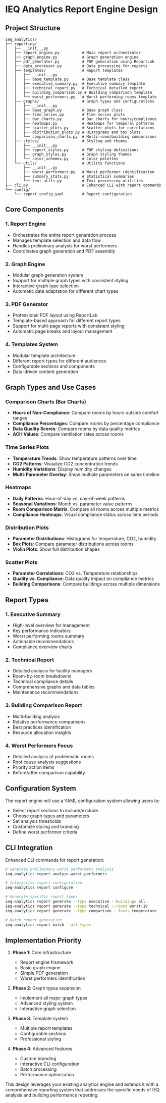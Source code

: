 # IEQ Analytics Report Engine Design

## Project Structure

```
ieq_analytics/
├── reporting/
│   ├── __init__.py
│   ├── report_engine.py          # Main report orchestrator
│   ├── graph_engine.py           # Graph generation engine
│   ├── pdf_generator.py          # PDF generation using ReportLab
│   ├── data_processor.py         # Data processing for reports
│   ├── templates/                # Report templates
│   │   ├── __init__.py
│   │   ├── base_template.py      # Base template class
│   │   ├── executive_summary.py  # Executive summary template
│   │   ├── technical_report.py   # Technical detailed report
│   │   ├── building_comparison.py # Building comparison template
│   │   └── worst_performers.py   # Worst performing rooms template
│   ├── graphs/                   # Graph types and configurations
│   │   ├── __init__.py
│   │   ├── base_graph.py         # Base graph class
│   │   ├── time_series.py        # Time series plots
│   │   ├── bar_charts.py         # Bar charts for hours/compliance
│   │   ├── heatmaps.py           # Heatmaps for temporal patterns
│   │   ├── scatter_plots.py      # Scatter plots for correlations
│   │   ├── distribution_plots.py # Histograms and box plots
│   │   └── comparison_charts.py  # Multi-room/building comparisons
│   ├── styles/                   # Styling and themes
│   │   ├── __init__.py
│   │   ├── report_styles.py      # PDF styling definitions
│   │   ├── graph_styles.py       # Graph styling themes
│   │   └── color_schemes.py      # Color palettes
│   └── utils/                    # Utility functions
│       ├── __init__.py
│       ├── worst_performers.py   # Worst performer identification
│       ├── summary_stats.py      # Statistical summaries
│       └── text_utils.py         # Text processing utilities
├── cli.py                        # Enhanced CLI with report commands
└── config/
    └── report_config.yaml        # Report configuration
```

## Core Components

### 1. Report Engine
- Orchestrates the entire report generation process
- Manages template selection and data flow
- Handles preliminary analysis for worst performers
- Coordinates graph generation and PDF assembly

### 2. Graph Engine
- Modular graph generation system
- Support for multiple graph types with consistent styling
- Interactive graph type selection
- Automatic data adaptation for different chart types

### 3. PDF Generator
- Professional PDF layout using ReportLab
- Template-based approach for different report types
- Support for multi-page reports with consistent styling
- Automatic page breaks and layout management

### 4. Templates System
- Modular template architecture
- Different report types for different audiences
- Configurable sections and components
- Data-driven content generation

## Graph Types and Use Cases

### Comparison Charts (Bar Charts)
- **Hours of Non-Compliance**: Compare rooms by hours outside comfort ranges
- **Compliance Percentages**: Compare rooms by percentage compliance
- **Data Quality Scores**: Compare rooms by data quality metrics
- **ACH Values**: Compare ventilation rates across rooms

### Time Series Plots
- **Temperature Trends**: Show temperature patterns over time
- **CO2 Patterns**: Visualize CO2 concentration trends
- **Humidity Variations**: Display humidity changes
- **Multi-Parameter Overlay**: Show multiple parameters on same timeline

### Heatmaps
- **Daily Patterns**: Hour-of-day vs. day-of-week patterns
- **Seasonal Variations**: Month vs. parameter value patterns
- **Room Comparison Matrix**: Compare all rooms across multiple metrics
- **Compliance Heatmaps**: Visual compliance status across time periods

### Distribution Plots
- **Parameter Distributions**: Histograms for temperature, CO2, humidity
- **Box Plots**: Compare parameter distributions across rooms
- **Violin Plots**: Show full distribution shapes

### Scatter Plots
- **Parameter Correlations**: CO2 vs. Temperature relationships
- **Quality vs. Compliance**: Data quality impact on compliance metrics
- **Building Comparisons**: Compare buildings across multiple dimensions

## Report Types

### 1. Executive Summary
- High-level overview for management
- Key performance indicators
- Worst performing rooms summary
- Actionable recommendations
- Compliance overview charts

### 2. Technical Report
- Detailed analysis for facility managers
- Room-by-room breakdowns
- Technical compliance details
- Comprehensive graphs and data tables
- Maintenance recommendations

### 3. Building Comparison Report
- Multi-building analysis
- Relative performance comparisons
- Best practices identification
- Resource allocation insights

### 4. Worst Performers Focus
- Detailed analysis of problematic rooms
- Root cause analysis suggestions
- Priority action items
- Before/after comparison capability

## Configuration System

The report engine will use a YAML configuration system allowing users to:
- Select report sections to include/exclude
- Choose graph types and parameters
- Set analysis thresholds
- Customize styling and branding
- Define worst performer criteria

## CLI Integration

Enhanced CLI commands for report generation:
```bash
# Generate preliminary worst performers analysis
ieq-analytics report analyze-worst-performers

# Interactive report configuration
ieq-analytics report configure

# Generate specific report types
ieq-analytics report generate --type executive --buildings all
ieq-analytics report generate --type technical --rooms worst-10
ieq-analytics report generate --type comparison --focus temperature

# Batch report generation
ieq-analytics report batch --all-types
```

## Implementation Priority

1. **Phase 1**: Core infrastructure
   - Report engine framework
   - Basic graph engine
   - Simple PDF generation
   - Worst performers identification

2. **Phase 2**: Graph types expansion
   - Implement all major graph types
   - Advanced styling system
   - Interactive graph selection

3. **Phase 3**: Template system
   - Multiple report templates
   - Configurable sections
   - Professional styling

4. **Phase 4**: Advanced features
   - Custom branding
   - Interactive CLI configuration
   - Batch processing
   - Performance optimization

This design leverages your existing analytics engine and extends it with a comprehensive reporting system that addresses the specific needs of IEQ analysis and building performance reporting.
